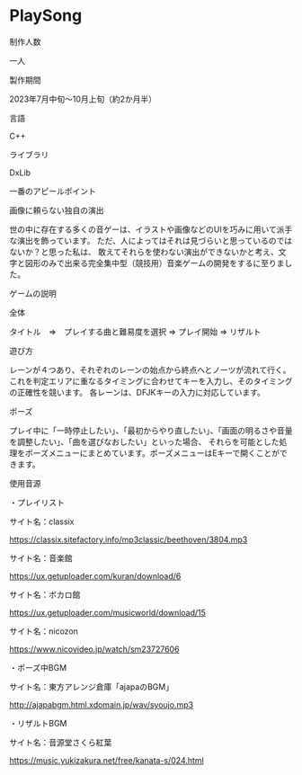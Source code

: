 # PlaySong

制作人数

一人

製作期間 


2023年7月中旬～10月上旬（約2か月半）


言語

C++


ライブラリ

DxLib


一番のアピールポイント

画像に頼らない独自の演出

世の中に存在する多くの音ゲーは、イラストや画像などのUIを巧みに用いて派手な演出を飾っています。
ただ、人によってはそれは見づらいと思っているのではないか？と思った私は、
敢えてそれらを使わない演出ができないかと考え、文字と図形のみで出来る完全集中型（競技用）音楽ゲームの開発をするに至りました。

ゲームの説明

全体

タイトル　⇒　プレイする曲と難易度を選択 ⇒ プレイ開始 ⇒ リザルト 

遊び方

レーンが４つあり、それぞれのレーンの始点から終点へとノーツが流れて行く。
これを判定エリアに重なるタイミングに合わせてキーを入力し、そのタイミングの正確性を競います。
各レーンは、DFJKキーの入力に対応しています。

ポーズ

プレイ中に「一時停止したい」、「最初からやり直したい」、「画面の明るさや音量を調整したい」、「曲を選びなおしたい」といった場合、
それらを可能とした処理をポーズメニューにまとめています。ポーズメニューはEキーで開くことができます。


使用音源

・プレイリスト

サイト名：classix

https://classix.sitefactory.info/mp3classic/beethoven/3804.mp3

サイト名：音楽館 

https://ux.getuploader.com/kuran/download/6

サイト名：ボカロ館

https://ux.getuploader.com/musicworld/download/15

サイト名：nicozon

https://www.nicovideo.jp/watch/sm23727606


・ポーズ中BGM

サイト名：東方アレンジ倉庫「ajapaのBGM」

http://ajapabgm.html.xdomain.jp/wav/syoujo.mp3


・リザルトBGM

サイト名：音源堂さくら紅葉

https://music.yukizakura.net/free/kanata-s/024.html
